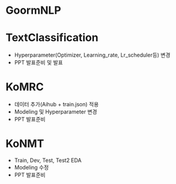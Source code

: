 # GoormNLP

# TextClassification
* Hyperparameter(Optimizer, Learning_rate, Lr_scheduler등) 변경
* PPT 발표준비 및 발표

# KoMRC
* 데이터 추가(Aihub + train.json) 적용
* Modeling 및 Hyperparameter 변경
* PPT 발표준비

# KoNMT
* Train, Dev, Test, Test2 EDA
* Modeling 수정
* PPT 발표준비
